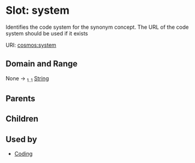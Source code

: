 
# Slot: system


Identifies the code system for the synonym concept. The URL of the code system should be used if it exists

URI: [cosmos:system](https://www.cdisc.org/cosmos/1-0system)


## Domain and Range

None &#8594;  <sub>1..1</sub> [String](types/String.md)

## Parents


## Children


## Used by

 * [Coding](Coding.md)
